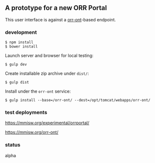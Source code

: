 ## A prototype for a new ORR Portal

This user interface is against a
[orr-ont](https://github.com/mmisw/orr-ont)-based endpoint.

### development

```shell
$ npm install
$ bower install
```

Launch server and browser for local testing:

```shell
$ gulp dev
```

Create installable zip archive under `dist/`:

```shell
$ gulp dist
```

Install under the `orr-ont` service:

```shell
$ gulp install --base=/orr-ont/ --dest=/opt/tomcat/webapps/orr-ont/
```

### test deployments

https://mmisw.org/experimental/orrportal/

https://mmisw.org/orr-ont/


### status

alpha
